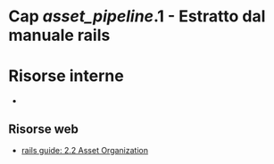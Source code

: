 # <a name="top"></a> Cap *asset_pipeline*.1 - Estratto dal manuale rails



# Risorse interne

- []()



## Risorse web

- [rails guide: 2.2 Asset Organization](http://guides.rubyonrails.org/asset_pipeline.html)
